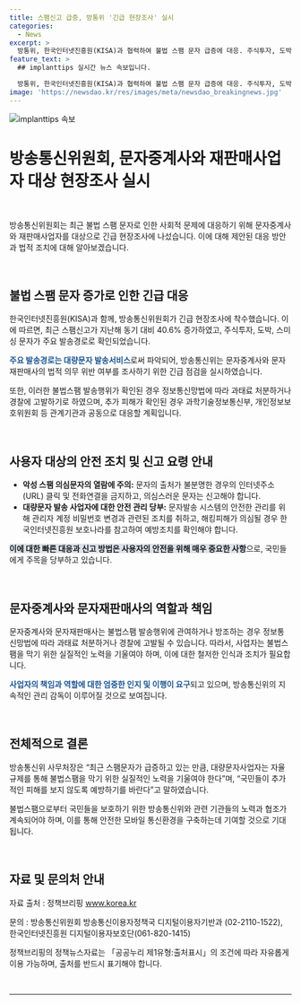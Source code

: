 ```yaml
---
title: 스팸신고 급증, 방통위 '긴급 현장조사' 실시
categories:
  - News
excerpt: >
  방통위, 한국인터넷진흥원(KISA)과 협력하여 불법 스팸 문자 급증에 대응. 주식투자, 도박, 스미싱 문자가 늘어나고, 발송경로는 대량문자 발송서비스로 확인. 방통위는 긴급 조사 실시하여 법적 조치 예고. 현장조사 과정에서 추가 피해 발견 시 관계기관과 협력하여 대처할 계획. 또한, 대량문자 발송 사업자에 대해 안전 관리 요령 당부. 방통위 사무처장은 불법스팸 방지를 위한 사업자의 노력 힘써달라고 당부함.
feature_text: >
  ## implanttips 실시간 뉴스 속보입니다.

  방통위, 한국인터넷진흥원(KISA)과 협력하여 불법 스팸 문자 급증에 대응. 주식투자, 도박, 스미싱 문자가 늘어나고, 발송경로는 대량문자 발송서비스로 확인. 방통위는 긴급 조사 실시하여 법적 조치 예고. 현장조사 과정에서 추가 피해 발견 시 관계기관과 협력하여 대처할 계획. 또한, 대량문자 발송 사업자에 대해 안전 관리 요령 당부. 방통위 사무처장은 불법스팸 방지를 위한 사업자의 노력 힘써달라고 당부함.
image: 'https://newsdao.kr/res/images/meta/newsdao_breakingnews.jpg'
---
```


<p><img src="https://newsdao.kr/res/images/meta/newsdao_breakingnews.jpg" alt="implanttips 속보" /></p>

<h1>방송통신위원회, 문자중계사와 재판매사업자 대상 현장조사 실시</h1>

<p data-ke-size="size16">&nbsp;</p>

<p>방송통신위원회는 최근 불법 스팸 문자로 인한 사회적 문제에 대응하기 위해 문자중계사와 재판매사업자를 대상으로 긴급 현장조사에 나섰습니다. 이에 대해 제안된 대응 방안과 법적 조치에 대해 알아보겠습니다.</p>

<p data-ke-size="size16">&nbsp;</p>

<h2 data-ke-size="size26">불법 스팸 문자 증가로 인한 긴급 대응</h2>

<p>한국인터넷진흥원(KISA)과 함께, 방송통신위원회가 긴급 현장조사에 착수했습니다. 이에 따르면, 최근 스팸신고가 지난해 동기 대비 40.6% 증가하였고, 주식투자, 도박, 스미싱 문자가 주요 발송경로로 확인되었습니다.</p>

<p><b><span style="color: #1a5490;">주요 발송경로는 대량문자 발송서비스</span></b>로써 파악되어, 방송통신위는 문자중계사와 문자재판매사의 법적 의무 위반 여부를 조사하기 위한 긴급 점검을 실시하였습니다.</p>

<p>또한, 이러한 불법스팸 발송행위가 확인된 경우 정보통신망법에 따라 과태료 처분하거나 경찰에 고발하기로 하였으며, 추가 피해가 확인된 경우 과학기술정보통신부, 개인정보보호위원회 등 관계기관과 공동으로 대응할 계획입니다.</p>

<p data-ke-size="size16">&nbsp;</p>

<h2 data-ke-size="size26">사용자 대상의 안전 조치 및 신고 요령 안내</h2>

<ul>
<li><b>악성 스팸 의심문자의 열람에 주의:</b> 문자의 출처가 불분명한 경우의 인터넷주소(URL) 클릭 및 전화연결을 금지하고, 의심스러운 문자는 신고해야 합니다.</li>
<li><b>대량문자 발송 사업자에 대한 안전 관리 당부:</b> 문자발송 시스템의 안전한 관리를 위해 관리자 계정 비밀번호 변경과 관련된 조치를 취하고, 해킹피해가 의심될 경우 한국인터넷진흥원 보호나라를 참고하여 예방조치를 확인해야 합니다.</li>
</ul>

<p><b><span style="background-color: #21538527;">이에 대한 빠른 대응과 신고 방법은 사용자의 안전을 위해 매우 중요한 사항</span></b>으로, 국민들에게 주목을 당부하고 있습니다.</p>

<p data-ke-size="size16">&nbsp;</p>

<h2 data-ke-size="size26">문자중계사와 문자재판매사의 역할과 책임</h2>

<p>문자중계사와 문자재판매사는 불법스팸 발송행위에 관여하거나 방조하는 경우 정보통신망법에 따라 과태료 처분하거나 경찰에 고발될 수 있습니다. 따라서, 사업자는 불법스팸을 막기 위한 실질적인 노력을 기울여야 하며, 이에 대한 철저한 인식과 조치가 필요합니다.</p>

<p><b><span style="color: #1a5490;">사업자의 책임과 역할에 대한 엄중한 인지 및 이행이 요구</span></b>되고 있으며, 방송통신위의 지속적인 관리 감독이 이루어질 것으로 보여집니다.</p>

<p data-ke-size="size16">&nbsp;</p>

<h2 data-ke-size="size26">전체적으로 결론</h2>

<p>방송통신위 사무처장은 “최근 스팸문자가 급증하고 있는 만큼, 대량문자사업자는 자율규제를 통해 불법스팸을 막기 위한 실질적인 노력을 기울여야 한다”며, “국민들이 추가적인 피해를 보지 않도록 예방하기를 바란다”고 말하였습니다.</p>

<p>불법스팸으로부터 국민들을 보호하기 위한 방송통신위와 관련 기관들의 노력과 협조가 계속되어야 하며, 이를 통해 안전한 모바일 통신환경을 구축하는데 기여할 것으로 기대됩니다.</p>

<p data-ke-size="size16">&nbsp;</p>

<h2 data-ke-size="size26">자료 및 문의처 안내</h2>

<p>자료 출처 : 정책브리핑 <a href="www.korea.kr">www.korea.kr</a></p>

<p>문의 : 방송통신위원회 방송통신이용자정책국 디지털이용자기반과 (02-2110-1522), 한국인터넷진흥원 디지털이용자보호단(061-820-1415)</p>

<p>정책브리핑의 정책뉴스자료는 「공공누리 제1유형:출처표시」의 조건에 따라 자유롭게 이용 가능하며, 출처를 반드시 표기해야 합니다.</p>

<p data-ke-size="size16">&nbsp;</p>

<hr>

